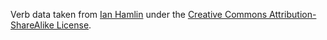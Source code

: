 Verb data taken from [Ian Hamlin](https://github.com/ian-hamlin/verb-data) under the [Creative Commons Attribution-ShareAlike License](https://creativecommons.org/licenses/by-sa/3.0/).